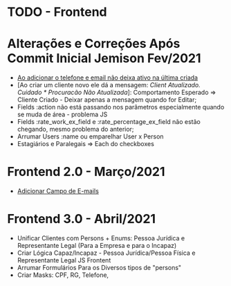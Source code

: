 # TODO - Frontend

<!-- # Frontend Fist
- Página Principal - Estilo Estartupeiro
- Criar Novo Painel de Criar PEOPLE/PERSONS
- Melhorar Dashboard
- Melhorar foot/headers
- Melhorar e Traduzir Botoões de submissão (ex: http://localhost:3000/attendances/new)
- Melhorar todas as views dos models -->

# Alterações e Correções Após Commit Inicial Jemison Fev/2021
<!-- - [Data de Nascimento Está ficando 1986-01-01](http://localhost:3000/clients/new) -->
<!-- - [Erro Preencha este campo: Não sobe junto com o scroll -> Ex. Data de Nascimento](http://localhost:3000/clients/new) -->
<!-- - [Problemas das cores estourando após o rodapé](http://localhost:3000/clients/3) -->
- [Ao adicionar o telefone e email não deixa ativo na última criada](http://localhost:3000/clients/new)
- [Ao criar um cliente novo ele dá a mensagem: _Client Atualizado. Cuidado * Procuracão Não Atualizada_]: Comportamento Esperado => Cliente Criado - Deixar apenas a mensagem quando for Editar;
- Fields :action não está passando nos parâmetros especialmente quando se muda de área - problema JS
- Fields :rate_work_ex_field e :rate_percentage_ex_field não estão chegando, mesmo problema do anterior;
- Arrumar Users :name ou emparelhar User x Person
- Estagiários e Paralegais => Each do checkboxes

# Frontend 2.0 - Março/2021
- [Adicionar Campo de E-mails](http://localhost:3000/clients/new)

# Frontend 3.0 - Abril/2021
- Unificar Clientes com Persons + Enums: Pessoa Jurídica e Representante Legal (Para a Empresa e para o Incapaz)
- Criar Lógica Capaz/Incapaz - Pessoa Jurídica/Pessoa Física e Representante Legal JS Frontent
- Arrumar Formulários Para os Diversos tipos de "persons"
- Criar Masks: CPF, RG, Telefone,

